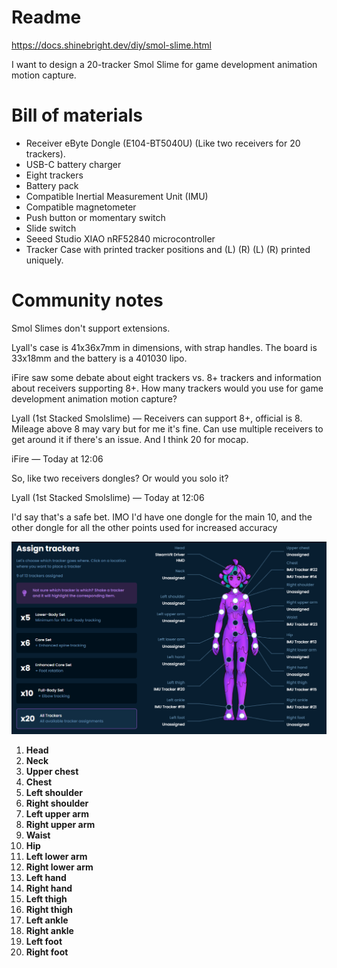 # Readme

https://docs.shinebright.dev/diy/smol-slime.html

I want to design a 20-tracker Smol Slime for game development animation motion capture.

# Bill of materials

- Receiver eByte Dongle (E104-BT5040U) (Like two receivers for 20 trackers).
- USB-C battery charger
- Eight trackers
- Battery pack
- Compatible Inertial Measurement Unit (IMU)
- Compatible magnetometer
- Push button or momentary switch
- Slide switch
- Seeed Studio XIAO nRF52840 microcontroller
- Tracker Case with printed tracker positions and (L) (R) (L) (R) printed uniquely.

# Community notes

Smol Slimes don't support extensions.

Lyall's case is 41x36x7mm in dimensions, with strap handles. The board is 33x18mm and the battery is a 401030 lipo.

iFire saw some debate about eight trackers vs. 8+ trackers and information about receivers supporting 8+. How many trackers would you use for game development animation motion capture?

Lyall (1st Stacked Smolslime) — Receivers can support 8+, official is 8. Mileage above 8 may vary but for me it's fine. Can use multiple receivers to get around it if there's an issue. And I think 20 for mocap.

iFire — Today at 12:06

So, like two receivers dongles? Or would you solo it?

Lyall (1st Stacked Smolslime) — Today at 12:06

I'd say that's a safe bet. IMO I'd have one dongle for the main 10, and the other dongle for all the other points used for increased accuracy

![slime_placements](slime_placements.png)

1. **Head**
2. **Neck**
3. **Upper chest**
4. **Chest**
5. **Left shoulder**
6. **Right shoulder**
7. **Left upper arm**
8. **Right upper arm**
9. **Waist**
10. **Hip**
11. **Left lower arm**
12. **Right lower arm**
13. **Left hand**
14. **Right hand**
15. **Left thigh**
16. **Right thigh**
17. **Left ankle**
18. **Right ankle**
19. **Left foot**
20. **Right foot**
